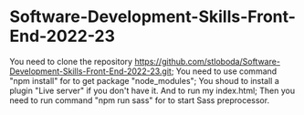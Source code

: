 # Software-Development-Skills-Front-End-2022-23

You need to clone the repository https://github.com/stloboda/Software-Development-Skills-Front-End-2022-23.git;
You need to use command "npm install" for to get package "node_modules";
You shoud to install a plugin "Live server" if you don't have it. And to run my index.html;
Then you need to run command "npm run sass" for to start Sass preprocessor.
